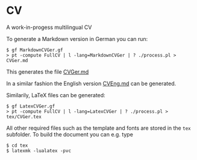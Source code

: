 # CV
A work-in-progess multilingual CV

To generate a Markdown version in German you can run:

```
$ gf MarkdownCVGer.gf
> pt -compute FullCV | l -lang=MarkdownCVGer | ? ./process.pl > CVGer.md
```

This generates the file [CVGer.md](CVGer.md)

In a similar fashion the English version [CVEng.md](CVEng.md) can be generated.

Similarily, LaTeX files can be generated:
```
$ gf LatexCVGer.gf
> pt -compute FullCV | l -lang=LatexCVGer | ? ./process.pl > tex/CVGer.tex
```

All other required files such as the template and fonts are stored in the `tex` subfolder.
To build the document you can e.g. type

```
$ cd tex
$ latexmk -lualatex -pvc
```
